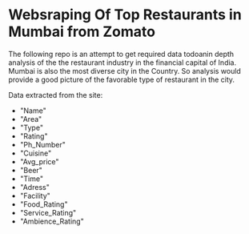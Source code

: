 # Websraping Of  Top Restaurants in Mumbai from Zomato


The following repo is an attempt to get required data todoanin depth analysis of the the restaurant industry in the financial capital of India. Mumbai is also the most diverse city in the Country.  So analysis would provide a good picture of the favorable type of restaurant in the city.

Data extracted  from the site:
* "Name"
* "Area"
* "Type"
* "Rating"
* "Ph_Number"
* "Cuisine"
* "Avg_price"
* "Beer"
* "Time"
* "Adress"
* "Facility"
* "Food_Rating"
* "Service_Rating"
* "Ambience_Rating"
